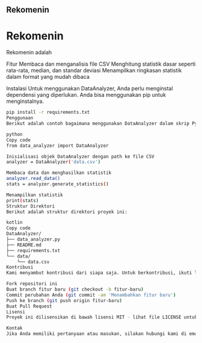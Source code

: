 ## Rekomenin 
# Rekomenin
Rekomenin adalah

Fitur
Membaca dan menganalisis file CSV
Menghitung statistik dasar seperti rata-rata, median, dan standar deviasi
Menampilkan ringkasan statistik dalam format yang mudah dibaca

Instalasi
Untuk menggunakan DataAnalyzer, Anda perlu menginstal dependensi yang diperlukan. Anda bisa menggunakan pip untuk menginstalnya.

```bash
pip install -r requirements.txt
Penggunaan
Berikut adalah contoh bagaimana menggunakan DataAnalyzer dalam skrip Python:

python
Copy code
from data_analyzer import DataAnalyzer

Inisialisasi objek DataAnalyzer dengan path ke file CSV
analyzer = DataAnalyzer('data.csv')

Membaca data dan menghasilkan statistik
analyzer.read_data()
stats = analyzer.generate_statistics()

Menampilkan statistik
print(stats)
Struktur Direktori
Berikut adalah struktur direktori proyek ini:

kotlin
Copy code
DataAnalyzer/
├── data_analyzer.py
├── README.md
├── requirements.txt
└── data/
    └── data.csv
Kontribusi
Kami menyambut kontribusi dari siapa saja. Untuk berkontribusi, ikuti langkah-langkah berikut:

Fork repositori ini
Buat branch fitur baru (git checkout -b fitur-baru)
Commit perubahan Anda (git commit -am 'Menambahkan fitur baru')
Push ke branch (git push origin fitur-baru)
Buat Pull Request
Lisensi
Proyek ini dilisensikan di bawah lisensi MIT - lihat file LICENSE untuk detail lebih lanjut.

Kontak
Jika Anda memiliki pertanyaan atau masukan, silakan hubungi kami di email@example.com.
